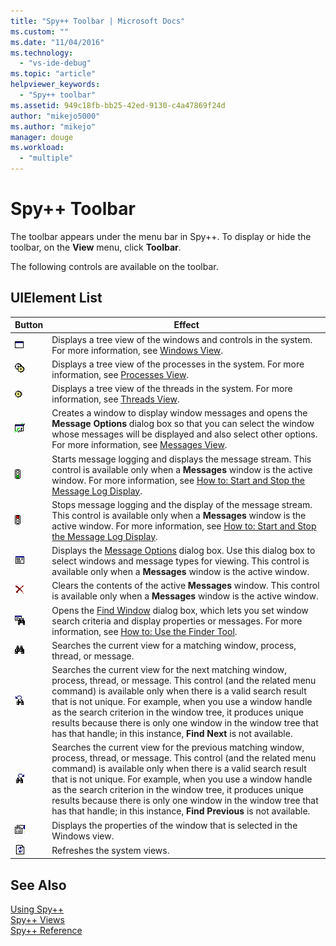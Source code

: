 ```yaml
---
title: "Spy++ Toolbar | Microsoft Docs"
ms.custom: ""
ms.date: "11/04/2016"
ms.technology: 
  - "vs-ide-debug"
ms.topic: "article"
helpviewer_keywords: 
  - "Spy++ toolbar"
ms.assetid: 949c18fb-bb25-42ed-9130-c4a47869f24d
author: "mikejo5000"
ms.author: "mikejo"
manager: douge
ms.workload: 
  - "multiple"
---
```

# Spy++ Toolbar
The toolbar appears under the menu bar in Spy++. To display or hide the toolbar, on the **View** menu, click **Toolbar**.  
  
 The following controls are available on the toolbar.  
  
## UIElement List  
  
|Button|Effect|  
|------------|------------|  
|![Spy&#43;&#43; Windows Button](../debugger/media/icon_spy--_windows.gif "Icon_Spy++_Windows")|Displays a tree view of the windows and controls in the system. For more information, see [Windows View](../debugger/windows-view.md).|  
|![Spy&#43;&#43; Processes Button](../debugger/media/icon_spy--_processes.gif "Icon_Spy++_Processes")|Displays a tree view of the processes in the system. For more information, see [Processes View](../debugger/processes-view.md).|  
|![Spy&#43;&#43; Threads Button](../debugger/media/icon_spy--_threads.gif "Icon_Spy++_Threads")|Displays a tree view of the threads in the system. For more information, see [Threads View](../debugger/threads-view.md).|  
|![Spy&#43;&#43; Messages Button](../debugger/media/icon_spy--_messages.gif "Icon_Spy++_Messages")|Creates a window to display window messages and opens the **Message Options** dialog box so that you can select the window whose messages will be displayed and also select other options. For more information, see [Messages View](../debugger/messages-view.md).|  
|![Spy&#43;&#43; Start Log Button](../debugger/media/icon_spy--_startlog.gif "Icon_Spy++_StartLog")|Starts message logging and displays the message stream. This control is available only when a **Messages** window is the active window. For more information, see [How to: Start and Stop the Message Log Display](../debugger/how-to-start-and-stop-the-message-log-display.md).|  
|![Spy&#43;&#43; Stop Log Button](../debugger/media/icon_spy--_stoplog.gif "Icon_Spy++_StopLog")|Stops message logging and the display of the message stream. This control is available only when a **Messages** window is the active window. For more information, see [How to: Start and Stop the Message Log Display](../debugger/how-to-start-and-stop-the-message-log-display.md).|  
|![Spy&#43;&#43; Log Options Button](../debugger/media/icon_spy--_logoptions.gif "Icon_Spy++_LogOptions")|Displays the [Message Options](../debugger/message-options-dialog-box.md) dialog box. Use this dialog box to select windows and message types for viewing. This control is available only when a **Messages** window is the active window.|  
|![Spy&#43;&#43; Clear Log Button](../debugger/media/spy--_clearlog.gif "Spy++_ClearLog")|Clears the contents of the active **Messages** window. This control is available only when a **Messages** window is the active window.|  
|![Spy&#43;&#43; Find Window Button](../debugger/media/icon_spy--_findwindow.gif "Icon_Spy++_FindWindow")|Opens the [Find Window](../debugger/find-window-dialog-box.md) dialog box, which lets you set window search criteria and display properties or messages. For more information, see [How to: Use the Finder Tool](../debugger/how-to-use-the-finder-tool.md).|  
|![Spy&#43;&#43; Find First Window Button](../debugger/media/icon_spy--_window.gif "Icon_Spy++_Window")|Searches the current view for a matching window, process, thread, or message.|  
|![Spy&#43;&#43; Find Next Window Button](../debugger/media/icon_spy--_nextwindow.gif "Icon_Spy++_NextWindow")|Searches the current view for the next matching window, process, thread, or message. This control (and the related menu command) is available only when there is a valid search result that is not unique. For example, when you use a window handle as the search criterion in the window tree, it produces unique results because there is only one window in the window tree that has that handle; in this instance, **Find Next** is not available.|  
|![Spy&#43;&#43; Find Previous Window Button](../debugger/media/icon_spy--_prevwindow.gif "Icon_Spy++_PrevWindow")|Searches the current view for the previous matching window, process, thread, or message. This control (and the related menu command) is available only when there is a valid search result that is not unique. For example, when you use a window handle as the search criterion in the window tree, it produces unique results because there is only one window in the window tree that has that handle; in this instance, **Find Previous** is not available.|  
|![Spy&#43;&#43; Property Explorer Button](../debugger/media/icon_spy--_propexp.gif "Icon_Spy++_PropExp")|Displays the properties of the window that is selected in the Windows view.|  
|![Spy&#43;&#43; Refresh Button](../debugger/media/icon_spy--_refresh.gif "Icon_Spy++_Refresh")|Refreshes the system views.|  
  
## See Also  
 [Using Spy++](../debugger/using-spy-increment.md)   
 [Spy++ Views](../debugger/spy-increment-views.md)   
 [Spy++ Reference](../debugger/spy-increment-reference.md)
